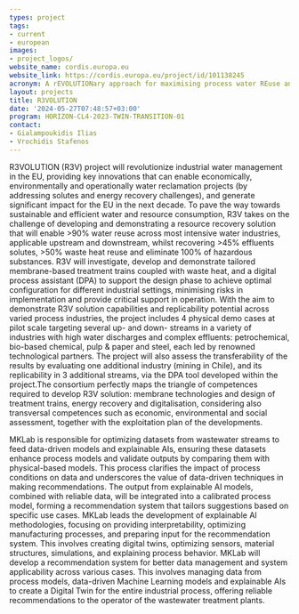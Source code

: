 ```yaml
---
types: project
tags:
- current
- european
images:
- project_logos/
website_name: cordis.europa.eu 
website_link: https://cordis.europa.eu/project/id/101138245 
acronym: A rEVOLUTIONary approach for maximising process water REuse and REsource REcovery through a smart, circular and integrated solution
layout: projects
title: R3VOLUTION
date: '2024-05-27T07:48:57+03:00'
program: HORIZON-CL4-2023-TWIN-TRANSITION-01       
contact:
- Gialampoukidis Ilias
- Vrochidis Stafenos
---
```

<p>
R3VOLUTION (R3V) project will revolutionize industrial water management in the EU, providing key innovations that can enable economically, environmentally and operationally water reclamation projects (by addressing solutes and energy recovery challenges), and generate significant impact for the EU in the next decade. To pave the way towards sustainable and efficient water and resource consumption, R3V takes on the challenge of developing and demonstrating a resource recovery solution that will enable >90% water reuse across most intensive water industries, applicable upstream and downstream, whilst recovering >45% effluents solutes, >50% waste heat reuse and eliminate 100% of hazardous substances. R3V will investigate, develop and demonstrate tailored membrane-based treatment trains coupled with waste heat, and a digital process assistant (DPA) to support the design phase to achieve optimal configuration for different industrial settings, minimising risks in implementation and provide critical support in operation. With the aim to demonstrate R3V solution capabilities and replicability potential across varied process industries, the project includes 4 physical demo cases at pilot scale targeting several up- and down- streams in a variety of industries with high water discharges and complex effluents: petrochemical, bio-based chemical, pulp & paper and steel, each led by renowned technological partners. The project will also assess the transferability of the results by evaluating one additional industry (mining in Chile), and its replicability in 3 additional streams, via the DPA tool developed within the project.The consortium perfectly maps the triangle of competences required to develop R3V solution: membrane technologies and design of treatment trains, energy recovery and digitalisation, considering also transversal competences such as economic, environmental and social assessment, together with the exploitation plan of the developments.
</p>
<p>
MKLab is responsible for optimizing datasets from wastewater streams to feed data-driven models and explainable AIs, ensuring these datasets enhance process models and validate outputs by comparing them with physical-based models. This process clarifies the impact of process conditions on data and underscores the value of data-driven techniques in making recommendations. The output from explainable AI models, combined with reliable data, will be integrated into a calibrated process model, forming a recommendation system that tailors suggestions based on specific use cases. MKLab leads the development of explainable AI methodologies, focusing on providing interpretability, optimizing manufacturing processes, and preparing input for the recommendation system. This involves creating digital twins, optimizing sensors, material structures, simulations, and explaining process behavior. MKLab will develop a recommendation system for better data management and system applicability across various cases. This involves managing data from process models, data-driven Machine Learning models and explainable AIs to create a Digital Twin for the entire industrial process, offering reliable recommendations to the operator of the wastewater treatment plants. 
</p>